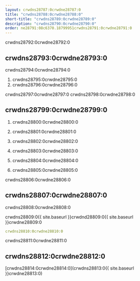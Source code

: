 ```yaml
---
layout: crwdns28787:0crwdne28787:0
title: "crwdns28788:0crwdne28788:0"
short-title: "crwdns28789:0crwdne28789:0"
description: "crwdns28790:0crwdne28790:0"
order: ne28791:08c6370.18799951crwdns28791:0crwdne28791:0
---
```

crwdns28792:0crwdne28792:0

## crwdns28793:0crwdne28793:0

crwdns28794:0crwdne28794:0

1. crwdns28795:0crwdne28795:0
2. crwdns28796:0crwdne28796:0

crwdns28797:0crwdne28797:0 crwdns28798:0crwdne28798:0

## crwdns28799:0crwdne28799:0

1. crwdns28800:0crwdne28800:0

2. crwdns28801:0crwdne28801:0

3. crwdns28802:0crwdne28802:0

4. crwdns28803:0crwdne28803:0

5. crwdns28804:0crwdne28804:0

6. crwdns28805:0crwdne28805:0

crwdns28806:0crwdne28806:0

## crwdns28807:0crwdne28807:0

crwdns28808:0crwdne28808:0

crwdns28809:0{{ site.baseurl }}crwdnd28809:0{{ site.baseurl }}crwdne28809:0

```yaml
crwdns28810:0crwdne28810:0
```

crwdns28811:0crwdne28811:0

## crwdns28812:0crwdne28812:0

[crwdns28814:0crwdne28814:0](crwdns28813:0{{ site.baseurl }}crwdne28813:0)